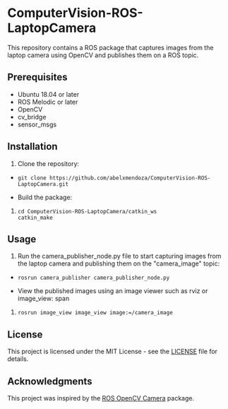 # ComputerVision-ROS-LaptopCamera

This repository contains a ROS package that captures images from the laptop camera using OpenCV and publishes them on a ROS topic.

## Prerequisites

* Ubuntu 18.04 or later
* ROS Melodic or later
* OpenCV
* cv_bridge
* sensor_msgs

## Installation

1. Clone the repository:

* <pre><div class="bg-black rounded-md mb-4"><div class="p-4 overflow-y-auto"><code class="!whitespace-pre hljs language-bash">git clone https://github.com/abelxmendoza/ComputerVision-ROS-LaptopCamera.git
  </code></div></div></pre>
* Build the package:

1. <pre><div class="bg-black rounded-md mb-4"><div class="p-4 overflow-y-auto"><code class="!whitespace-pre hljs language-bash">cd ComputerVision-ROS-LaptopCamera/catkin_ws
   catkin_make
   </code></div></div></pre>

## Usage

1. Run the camera_publisher_node.py file to start capturing images from the laptop camera and publishing them on the "camera_image" topic:

* <pre><div class="bg-black rounded-md mb-4"><div class="p-4 overflow-y-auto"><code class="!whitespace-pre hljs language-bash">rosrun camera_publisher camera_publisher_node.py
  </code></div></div></pre>
* View the published images using an image viewer such as rviz or image_view:
  span

1. <pre><div class="bg-black rounded-md mb-4"><div class="p-4 overflow-y-auto"><code class="!whitespace-pre hljs language-bash">rosrun image_view image_view image:=/camera_image
   </code></div></div></pre>

## License

This project is licensed under the MIT License - see the [LICENSE](https://chat.openai.com/LICENSE) file for details.

## Acknowledgments

This project was inspired by the [ROS OpenCV Camera](https://github.com/ros-drivers/usb_cam) package.
